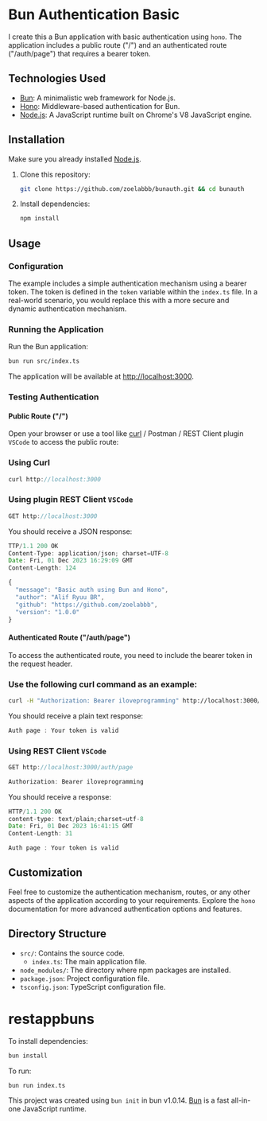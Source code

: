 # Bun Authentication Basic

I create this a Bun application with basic authentication using `hono`. The application includes a public route ("/") and an authenticated route ("/auth/page") that requires a bearer token.

## Technologies Used

- [Bun](https://bun.js.org/): A minimalistic web framework for Node.js.
- [Hono](https://hono.js.org/): Middleware-based authentication for Bun.
- [Node.js](https://nodejs.org/): A JavaScript runtime built on Chrome's V8 JavaScript engine.

## Installation

Make sure you already installed [Node.js](https://nodejs.org/).

1. Clone this repository:

   ```bash
   git clone https://github.com/zoelabbb/bunauth.git && cd bunauth
   ```

2. Install dependencies:

   ```bash
   npm install
   ```

## Usage

### Configuration

The example includes a simple authentication mechanism using a bearer token. The token is defined in the `token` variable within the `index.ts` file. In a real-world scenario, you would replace this with a more secure and dynamic authentication mechanism.

### Running the Application

Run the Bun application:

```bash
bun run src/index.ts
```

The application will be available at [http://localhost:3000](http://localhost:3000).

### Testing Authentication

#### Public Route ("/")

Open your browser or use a tool like [curl](https://curl.haxx.se/) / Postman / REST Client plugin `VSCode` to access the public route:

### Using Curl

```js
curl http://localhost:3000
```

### Using plugin REST Client `VSCode`

```js
GET http://localhost:3000
```

You should receive a JSON response:

```js
TTP/1.1 200 OK
Content-Type: application/json; charset=UTF-8
Date: Fri, 01 Dec 2023 16:29:09 GMT
Content-Length: 124

{
  "message": "Basic auth using Bun and Hono",
  "author": "Alif Ryuu BR",
  "github": "https://github.com/zoelabbb",
  "version": "1.0.0"
}
```

#### Authenticated Route ("/auth/page")

To access the authenticated route, you need to include the bearer token in the request header.

### Use the following curl command as an example:
```bash
curl -H "Authorization: Bearer iloveprogramming" http://localhost:3000/auth/page
```

You should receive a plain text response:

```js
Auth page : Your token is valid
```

### Using REST Client `VSCode`
```js
GET http://localhost:3000/auth/page

Authorization: Bearer iloveprogramming
```

You should receive a response:
```js
HTTP/1.1 200 OK
content-type: text/plain;charset=utf-8
Date: Fri, 01 Dec 2023 16:41:15 GMT
Content-Length: 31

Auth page : Your token is valid
```


## Customization

Feel free to customize the authentication mechanism, routes, or any other aspects of the application according to your requirements. Explore the `hono` documentation for more advanced authentication options and features.

## Directory Structure

- `src/`: Contains the source code.
  - `index.ts`: The main application file.
- `node_modules/`: The directory where npm packages are installed.
- `package.json`: Project configuration file.
- `tsconfig.json`: TypeScript configuration file.

# restappbuns

To install dependencies:

```bash
bun install
```

To run:

```bash
bun run index.ts
```

This project was created using `bun init` in bun v1.0.14. [Bun](https://bun.sh) is a fast all-in-one JavaScript runtime.
